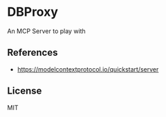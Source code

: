 # DBProxy

An MCP Server to play with


## References
- https://modelcontextprotocol.io/quickstart/server

## License

MIT
